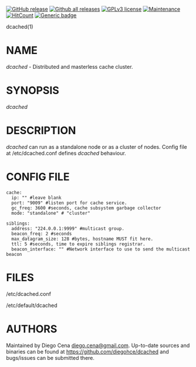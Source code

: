 [![GitHub release](https://img.shields.io/github/release/diegohce/dcached.svg)](https://github.com/diegohce/dcached/releases/)
[![Github all releases](https://img.shields.io/github/downloads/diegohce/dcached/total.svg)](https://github.com/diegohce/dcached/releases/)
[![GPLv3 license](https://img.shields.io/badge/License-GPLv3-blue.svg)](https://github.com/diegohce/dcached/blob/master/LICENSE)
[![Maintenance](https://img.shields.io/badge/Maintained%3F-yes-green.svg)](https://github.com/diegohce/dcached/graphs/commit-activity)
[![HitCount](http://hits.dwyl.io/diegohce/dcached.svg)](http://hits.dwyl.io/diegohce/dcached)
[![Generic badge](https://img.shields.io/badge/deb%20package-yes-green.svg)](https://github.com/diegohce/dcached/releases/)

dcached(1)

# NAME

*dcached* - Distributed and masterless cache cluster.

# SYNOPSIS

*dcached* 

# DESCRIPTION

*dcached* can run as a standalone node or as a cluster of nodes. 
Config file at /etc/dcached.conf defines *dcached* behaviour.


# CONFIG FILE

```
cache:
  ip: "" #leave blank
  port: "9009" #listen port for cache service.
  gc_freq: 3600 #seconds, cache subsystem garbage collector
  mode: "standalone" # "cluster"

siblings:
  address: "224.0.0.1:9999" #multicast group.
  beacon_freq: 2 #seconds
  max_datagram_size: 128 #bytes, hostname MUST fit here.
  ttl: 5 #seconds, time to expire siblings registrar.
  beacon_interface: "" #Network interface to use to send the multicast beacon
```

# FILES

/etc/dcached.conf

/etc/default/dcached

# AUTHORS

Maintained by Diego Cena <diego.cena@gmail.com>. Up-to-date sources and binaries
can be found at https://github.com/diegohce/dcached and bugs/issues 
can be submitted there.

